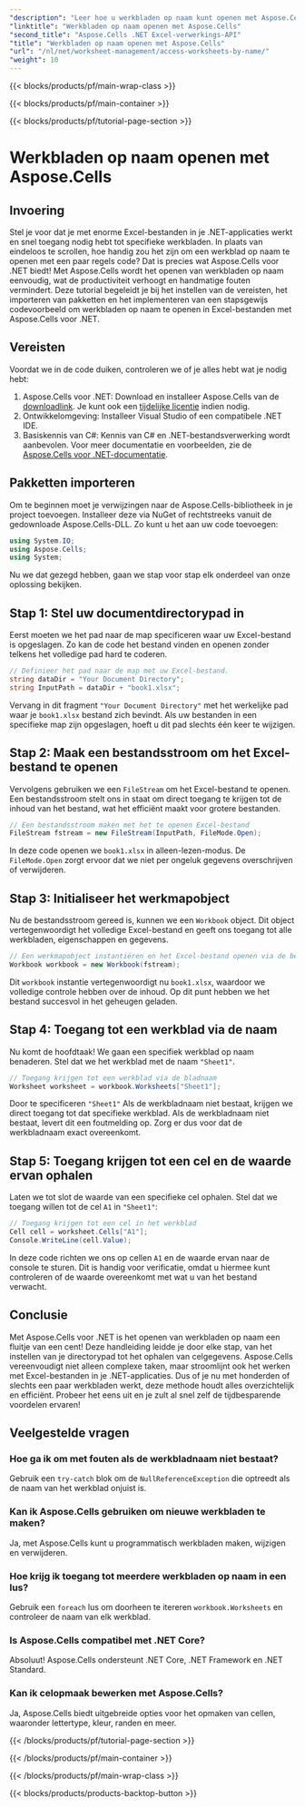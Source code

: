 ```yaml
---
"description": "Leer hoe u werkbladen op naam kunt openen met Aspose.Cells voor .NET. Volg onze stapsgewijze handleiding om werkbladgegevens efficiënt op te halen en weer te geven."
"linktitle": "Werkbladen op naam openen met Aspose.Cells"
"second_title": "Aspose.Cells .NET Excel-verwerkings-API"
"title": "Werkbladen op naam openen met Aspose.Cells"
"url": "/nl/net/worksheet-management/access-worksheets-by-name/"
"weight": 10
---
```


{{< blocks/products/pf/main-wrap-class >}}

{{< blocks/products/pf/main-container >}}

{{< blocks/products/pf/tutorial-page-section >}}

# Werkbladen op naam openen met Aspose.Cells

## Invoering
Stel je voor dat je met enorme Excel-bestanden in je .NET-applicaties werkt en snel toegang nodig hebt tot specifieke werkbladen. In plaats van eindeloos te scrollen, hoe handig zou het zijn om een werkblad op naam te openen met een paar regels code? Dat is precies wat Aspose.Cells voor .NET biedt! Met Aspose.Cells wordt het openen van werkbladen op naam eenvoudig, wat de productiviteit verhoogt en handmatige fouten vermindert. Deze tutorial begeleidt je bij het instellen van de vereisten, het importeren van pakketten en het implementeren van een stapsgewijs codevoorbeeld om werkbladen op naam te openen in Excel-bestanden met Aspose.Cells voor .NET.
## Vereisten
Voordat we in de code duiken, controleren we of je alles hebt wat je nodig hebt:
1. Aspose.Cells voor .NET: Download en installeer Aspose.Cells van de [downloadlink](https://releases.aspose.com/cells/net/). Je kunt ook een [tijdelijke licentie](https://purchase.aspose.com/temporary-license/) indien nodig.
2. Ontwikkelomgeving: Installeer Visual Studio of een compatibele .NET IDE.
3. Basiskennis van C#: Kennis van C# en .NET-bestandsverwerking wordt aanbevolen.
Voor meer documentatie en voorbeelden, zie de [Aspose.Cells voor .NET-documentatie](https://reference.aspose.com/cells/net/).
## Pakketten importeren
Om te beginnen moet je verwijzingen naar de Aspose.Cells-bibliotheek in je project toevoegen. Installeer deze via NuGet of rechtstreeks vanuit de gedownloade Aspose.Cells-DLL.
Zo kunt u het aan uw code toevoegen:
```csharp
using System.IO;
using Aspose.Cells;
using System;
```
Nu we dat gezegd hebben, gaan we stap voor stap elk onderdeel van onze oplossing bekijken.
## Stap 1: Stel uw documentdirectorypad in
Eerst moeten we het pad naar de map specificeren waar uw Excel-bestand is opgeslagen. Zo kan de code het bestand vinden en openen zonder telkens het volledige pad hard te coderen.
```csharp
// Definieer het pad naar de map met uw Excel-bestand.
string dataDir = "Your Document Directory";
string InputPath = dataDir + "book1.xlsx";
```
Vervang in dit fragment `"Your Document Directory"` met het werkelijke pad waar je `book1.xlsx` bestand zich bevindt. Als uw bestanden in een specifieke map zijn opgeslagen, hoeft u dit pad slechts één keer te wijzigen.
## Stap 2: Maak een bestandsstroom om het Excel-bestand te openen
Vervolgens gebruiken we een `FileStream` om het Excel-bestand te openen. Een bestandsstroom stelt ons in staat om direct toegang te krijgen tot de inhoud van het bestand, wat het efficiënt maakt voor grotere bestanden.
```csharp
// Een bestandsstroom maken met het te openen Excel-bestand
FileStream fstream = new FileStream(InputPath, FileMode.Open);
```
In deze code openen we `book1.xlsx` in alleen-lezen-modus. De `FileMode.Open` zorgt ervoor dat we niet per ongeluk gegevens overschrijven of verwijderen.
## Stap 3: Initialiseer het werkmapobject
Nu de bestandsstroom gereed is, kunnen we een `Workbook` object. Dit object vertegenwoordigt het volledige Excel-bestand en geeft ons toegang tot alle werkbladen, eigenschappen en gegevens.
```csharp
// Een werkmapobject instantiëren en het Excel-bestand openen via de bestandsstroom
Workbook workbook = new Workbook(fstream);
```
Dit `workbook` instantie vertegenwoordigt nu `book1.xlsx`, waardoor we volledige controle hebben over de inhoud. Op dit punt hebben we het bestand succesvol in het geheugen geladen.
## Stap 4: Toegang tot een werkblad via de naam
Nu komt de hoofdtaak! We gaan een specifiek werkblad op naam benaderen. Stel dat we het werkblad met de naam `"Sheet1"`. 
```csharp
// Toegang krijgen tot een werkblad via de bladnaam
Worksheet worksheet = workbook.Worksheets["Sheet1"];
```
Door te specificeren `"Sheet1"` Als de werkbladnaam niet bestaat, krijgen we direct toegang tot dat specifieke werkblad. Als de werkbladnaam niet bestaat, levert dit een foutmelding op. Zorg er dus voor dat de werkbladnaam exact overeenkomt.
## Stap 5: Toegang krijgen tot een cel en de waarde ervan ophalen
Laten we tot slot de waarde van een specifieke cel ophalen. Stel dat we toegang willen tot de cel `A1` in `"Sheet1"`:
```csharp
// Toegang krijgen tot een cel in het werkblad
Cell cell = worksheet.Cells["A1"];
Console.WriteLine(cell.Value);
```
In deze code richten we ons op cellen `A1` en de waarde ervan naar de console te sturen. Dit is handig voor verificatie, omdat u hiermee kunt controleren of de waarde overeenkomt met wat u van het bestand verwacht.
## Conclusie
Met Aspose.Cells voor .NET is het openen van werkbladen op naam een fluitje van een cent! Deze handleiding leidde je door elke stap, van het instellen van je directorypad tot het ophalen van celgegevens. Aspose.Cells vereenvoudigt niet alleen complexe taken, maar stroomlijnt ook het werken met Excel-bestanden in je .NET-applicaties. Dus of je nu met honderden of slechts een paar werkbladen werkt, deze methode houdt alles overzichtelijk en efficiënt. Probeer het eens uit en je zult al snel zelf de tijdbesparende voordelen ervaren!
## Veelgestelde vragen
### Hoe ga ik om met fouten als de werkbladnaam niet bestaat?
Gebruik een `try-catch` blok om de `NullReferenceException` die optreedt als de naam van het werkblad onjuist is.
### Kan ik Aspose.Cells gebruiken om nieuwe werkbladen te maken?
Ja, met Aspose.Cells kunt u programmatisch werkbladen maken, wijzigen en verwijderen.
### Hoe krijg ik toegang tot meerdere werkbladen op naam in een lus?
Gebruik een `foreach` lus om doorheen te itereren `workbook.Worksheets` en controleer de naam van elk werkblad.
### Is Aspose.Cells compatibel met .NET Core?
Absoluut! Aspose.Cells ondersteunt .NET Core, .NET Framework en .NET Standard.
### Kan ik celopmaak bewerken met Aspose.Cells?
Ja, Aspose.Cells biedt uitgebreide opties voor het opmaken van cellen, waaronder lettertype, kleur, randen en meer.


{{< /blocks/products/pf/tutorial-page-section >}}

{{< /blocks/products/pf/main-container >}}

{{< /blocks/products/pf/main-wrap-class >}}

{{< blocks/products/products-backtop-button >}}